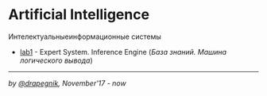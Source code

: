 # Artificial Intelligence

Интелектуальныеинформационные системы

* [lab1](https://github.com/Drapegnik/bsu/tree/master/artificial-intelligence/lab1) -
  Expert System. Inference Engine (_База знаний. Машина логического вывода_)

---

_by [@drapegnik](https://github.com/Drapegnik), November'17 - now_
